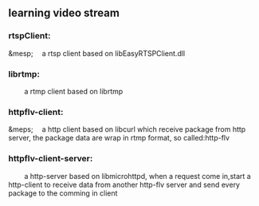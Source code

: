 ## learning video stream

 ### rtspClient: 
  &mesp;&emsp; a rtsp client based on libEasyRTSPClient.dll
 ### librtmp: 
 &emsp;&emsp;  a rtmp client based on librtmp
 ### httpflv-client:  
 &meps;&emsp; a http client based on libcurl which receive package from http server, the package data are wrap in rtmp format, so called:http-flv
 ### httpflv-client-server: 
 &emsp;&emsp; a http-server based on libmicrohttpd, when a request come in,start a http-client to receive data from another http-flv server and send
 every package to the comming in client